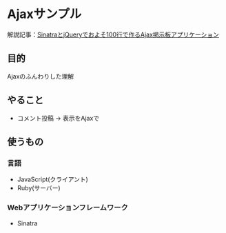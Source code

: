 # Ajaxサンプル 

解説記事：[SinatraとjQueryでおよそ100行で作るAjax掲示板アプリケーション](http://shgam.hatenadiary.jp/entry/2014/04/25/224540)

## 目的
Ajaxのふんわりした理解

## やること
- コメント投稿 -> 表示をAjaxで

## 使うもの

### 言語
- JavaScript(クライアント)
- Ruby(サーバー)

### Webアプリケーションフレームワーク
- Sinatra
